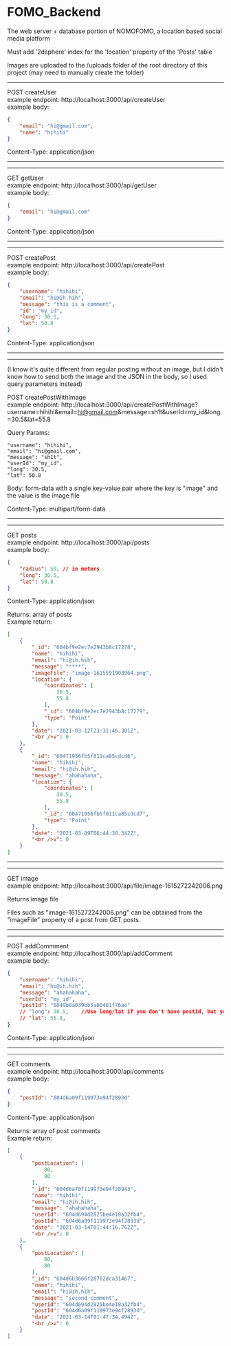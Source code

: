# FOMO_Backend
The web server + database portion of NOMOFOMO, a location based social media platform

Must add '2dsphere' index for the 'location' property of the 'Posts' table

Images are uploaded to the /uploads folder of the root directory of this project (may need to manually create the folder)

------------------------------------------------------------------------------------------

POST createUser<br />
example endpoint: http://localhost:3000/api/createUser<br />
example body:
```json
{
    "email": "hi@gmail.com",
    "name": "hihihi"
}
```
Content-Type: application/json

------------------------------------------------------------------------------------------
------------------------------------------------------------------------------------------

GET getUser<br />
example endpoint: http://localhost:3000/api/getUser<br />
example body:
```json
{
    "email": "hi@gmail.com"
}
```
Content-Type: application/json

------------------------------------------------------------------------------------------
------------------------------------------------------------------------------------------

POST createPost<br />
example endpoint: http://localhost:3000/api/createPost<br />
example body:
```json
{
    "username": "hihihi",
    "email": "hi@ih.hih",
    "message": "this is a comment",
    "id": "my_id",
    "long": 30.5,
    "lat": 50.8
}
```
Content-Type: application/json

------------------------------------------------------------------------------------------
------------------------------------------------------------------------------------------

(I know it's quite different from regular posting without an image, but I didn't know how to send both the image and the JSON in the body, so I used query parameters instead)<br />

POST createPostWithImage<br />
example endpoint: http://localhost:3000/api/createPostWithImage?username=hihihi&email=hi@gmail.com&message=sh1t&userId=my_id&long=30.5&lat=55.8

Query Params:
```
"username": "hihihi",
"email": "hi@gmail.com",
"message": "sh1t",
"userId": "my_id",
"long": 30.5,
"lat": 50.8
```
Body: form-data with a single key-value pair where the key is "image" and the value is the image file

Content-Type: multipart/form-data

------------------------------------------------------------------------------------------
------------------------------------------------------------------------------------------

GET posts<br />
example endpoint: http://localhost:3000/api/posts<br />
example body:
```json
{
    "radius": 50, // in meters
    "long": 30.5,
    "lat": 50.8
}
```
Content-Type: application/json

Returns: array of posts<br />
Example return:
```json
[
    {
        "_id": "604bf9e2ec7e2943b8c17278",
        "name": "hihihi",
        "email": "hi@ih.hih",
        "message": "****",
        "imageFile": "image-1615591903964.png",
        "location": {
            "coordinates": [
                30.5,
                55.8
            ],
            "_id": "604bf9e2ec7e2943b8c17279",
            "type": "Point"
        },
        "date": "2021-03-12T23:31:46.301Z",
        "<br />v": 0
    },
    {
        "_id": "60471956fb5f011ca85cdcd6",
        "name": "hihihi",
        "email": "hi@ih.hih",
        "message": "ahahahaha",
        "location": {
            "coordinates": [
                30.5,
                55.8
            ],
            "_id": "60471956fb5f011ca85cdcd7",
            "type": "Point"
        },
        "date": "2021-03-09T06:44:38.342Z",
        "<br />v": 0
    }
]
```

------------------------------------------------------------------------------------------
------------------------------------------------------------------------------------------

GET image<br />
example endpoint: http://localhost:3000/api/file/image-1615272242006.png

Returns image file

Files such as "image-1615272242006.png" can be obtained from the "imageFile" property of a post from GET posts.

------------------------------------------------------------------------------------------
------------------------------------------------------------------------------------------

POST addCommment<br />
example endpoint: http://localhost:3000/api/addComment<br />
example body:
```json
{
    "username": "hihihi",
    "email": "hi@ih.hih",
    "message": "ahahahaha",
    "userId": "my_id",
    "postId": "6049b8a039bb5a60481f76ae"
    // "long": 30.5,    //Use long/lat if you don't have postId, but you should, so ignore long/lat in the body.
    // "lat": 55.8,    
}
```
Content-Type: application/json

------------------------------------------------------------------------------------------
------------------------------------------------------------------------------------------

GET comments<br />
example endpoint: http://localhost:3000/api/comments<br />
example body:
```json
{
    "postId": "604d6a09f119973e94f2893d"
}
```
Content-Type: application/json

Returns: array of post comments<br />
Example return:
```json
[
    {
        "postLocation": [
            80,
            80
        ],
        "_id": "604d6a70f119973e94f28943",
        "name": "hihihi",
        "email": "hi@ih.hih",
        "message": "ahahahaha",
        "userId": "604d694d2825be4e18a32fb4",
        "postId": "604d6a09f119973e94f2893d",
        "date": "2021-03-14T01:44:16.762Z",
        "<br />v": 0
    },
    {
        "postLocation": [
            80,
            80
        ],
        "_id": "604d6b3666f28762dca31467",
        "name": "hihihi",
        "email": "hi@ih.hih",
        "message": "second comment",
        "userId": "604d694d2825be4e18a32fb4",
        "postId": "604d6a09f119973e94f2893d",
        "date": "2021-03-14T01:47:34.494Z",
        "<br />v": 0
    }
]
```